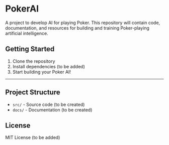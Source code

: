 # PokerAI

A project to develop AI for playing Poker. This repository will contain code, documentation, and resources for building and training Poker-playing artificial intelligence.

## Getting Started

1. Clone the repository
2. Install dependencies (to be added)
3. Start building your Poker AI!

---

## Project Structure

- `src/` - Source code (to be created)
- `docs/` - Documentation (to be created)

## License

MIT License (to be added)

